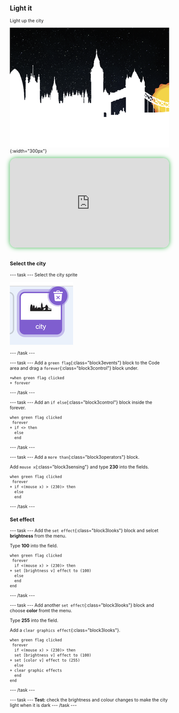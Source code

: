 ## Light it


<div style="display: flex; flex-wrap: wrap">
<div style="flex-basis: 200px; flex-grow: 1; margin-right: 15px;">
Light up the city
</div>
<div>

![ADD](images/bright.png){:width="300px"}

</div>
</div>

<html>
<div style="position: relative; width: 100%; aspect-ratio: 16 / 9; border-radius: 20px; box-shadow: 0 0 15px #3fb654; overflow: hidden;">
<iframe style="position: absolute; top: 0; left: 0; right: 0; width: 100%; height: 100%; border: none;" src="https://www.youtube.com/embed/1JV6m_1x9CE?rel=0&cc_load_policy=1" allowfullscreen allow="accelerometer; autoplay; clipboard-write; encrypted-media; gyroscope; picture-in-picture; web-share">
</iframe>
</div><br>
</html>

### Select the city

--- task ---
Select the city sprite

![ALT TEXT](images/city-sprite.png)

--- /task ---

--- task ---
Add a `green flag`{:class="block3events"} block to the Code area and drag a `forever`{:class="block3control"} block under. 

```blocks3
+when green flag clicked
+ forever
```
--- /task ---


--- task ---
Add an `if else`{:class="block3control"} block inside the forever. 

```blocks3
when green flag clicked
 forever
+ if <> then
  else
  end
```
--- /task ---


--- task ---
Add a `more than`{:class="block3operators"} block.

Add `mouse x`{:class="block3sensing"} and type **230** into the fields. 

```blocks3
when green flag clicked
 forever
+ if <(mouse x) > (230)> then
  else
  end
```
--- /task ---

### Set effect

--- task ---
Add the `set effect`{:class="block3looks"} block and selcet **brightness** from the menu. 

Type **100** into the field. 

```blocks3
when green flag clicked
 forever
  if <(mouse x) > (230)> then
+ set [brightness v] effect to (100)
  else
  end
end
```
--- /task ---

--- task ---
Add another `set effect`{:class="block3looks"} block and choose **color** fromt the menu. 

Type **255** into the field.

Add a `clear graphics effect`{:class="block3looks"}.

```blocks3
when green flag clicked
 forever
  if <(mouse x) > (230)> then
  set [brightness v] effect to (100)
+ set [color v] effect to (255)
  else
+ clear graphic effects
  end
end
```
--- /task ---

--- task ---
**Test:** check the brightness and colour changes to make the city light when it is dark
--- /task ---


